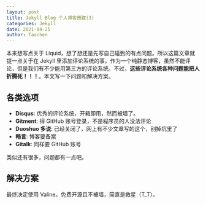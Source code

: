 ```yaml
---
layout: post
title: Jekyll Blog 个人博客搭建(3)
categories: Jekyll
date: 2021-04-25
author: Taochen
---
```


本来想写点关于 Liquid，想了想还是先写自己碰到的有点问题。所以这篇文章就提一点关于在 Jekyll 里添加评论系统的事。作为一个纯静态博客，虽然不能评论，但是我们有不少能用第三方的评论系统。不过，**这些评论系统各种问题能把人折腾死！！！**。本文写一下问题和解决方案。

## 各类选项

* **Disqus**: 优秀的评论系统，开箱即用，然而被墙了。
* **Gitment**: 得 GitHub 账号登录，不是程序员的人没法评论
* **Duoshuo 多说**: 已经关闭了，网上有不少文章写的这个，别掉坑里了
* **畅言**: 博客要备案
* **Gitalk**: 同样要 GitHub 账号

类似还有很多，问题都有一点吧。

## 解决方案

最终决定使用 Valine。免费开源且不被墙，简直是救星（T_T）。